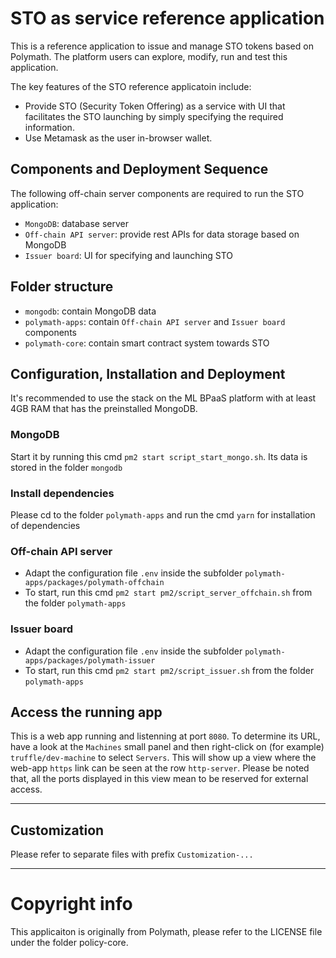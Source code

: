 # STO as service reference application

This is a reference application to issue and manage STO tokens based on Polymath. The platform users can explore, modify, run and test this application.

The key features of the STO reference applicatoin include:

  - Provide STO (Security Token Offering) as a service with UI that facilitates the STO launching by simply specifying the required information. 
  - Use Metamask as the user in-browser wallet.

## Components and Deployment Sequence

The following off-chain server components are required to run the STO application:

  - `MongoDB`: database server
  - `Off-chain API server`: provide rest APIs for data storage based on MongoDB
  - `Issuer board`: UI for specifying and launching STO

## Folder structure

  - `mongodb`: contain MongoDB data
  - `polymath-apps`: contain `Off-chain API server` and `Issuer board` components
  - `polymath-core`: contain smart contract system towards STO

## Configuration, Installation and Deployment

It's recommended to use the stack on the ML BPaaS platform with at least 4GB RAM that has the preinstalled MongoDB.

### MongoDB

Start it by running this cmd `pm2 start script_start_mongo.sh`. Its data is stored in the folder `mongodb`

### Install dependencies

Please cd to the folder `polymath-apps` and run the cmd `yarn` for installation of dependencies

### Off-chain API server

  - Adapt the configuration file `.env` inside the subfolder `polymath-apps/packages/polymath-offchain`
  - To start, run this cmd `pm2 start pm2/script_server_offchain.sh` from the folder `polymath-apps`

### Issuer board

  - Adapt the configuration file `.env` inside the subfolder `polymath-apps/packages/polymath-issuer`
  - To start, run this cmd `pm2 start pm2/script_issuer.sh` from the folder `polymath-apps`

## Access the running app

This is a web app running and listenning at port `8080`.
To determine its URL, have a look at the `Machines` small panel and then right-click on (for example) `truffle/dev-machine` to select `Servers`. This will show up a view where the web-app `https` link can be seen at the
row `http-server`. Please be noted that, all the ports displayed in this view mean to be reserved for external access.

---

## Customization

Please refer to separate files with prefix `Customization-...`

---

# Copyright info

This applicaiton is originally from Polymath, please refer to the LICENSE file under the folder policy-core.
